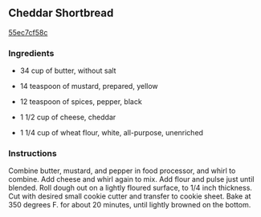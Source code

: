## Cheddar Shortbread

[55ec7cf58c](http://www.food.com/recipe/cheddar-shortbread-322459)

### Ingredients

 - 34 cup of butter, without salt

 - 14 teaspoon of mustard, prepared, yellow

 - 12 teaspoon of spices, pepper, black

 - 1 1/2 cup of cheese, cheddar

 - 1 1/4 cup of wheat flour, white, all-purpose, unenriched

### Instructions

Combine butter, mustard, and pepper in food processor, and whirl to combine. Add cheese and whirl again to mix. Add flour and pulse just until blended. Roll dough out on a lightly floured surface, to 1/4 inch thickness. Cut with desired small cookie cutter and transfer to cookie sheet. Bake at 350 degrees F. for about 20 minutes, until lightly browned on the bottom.